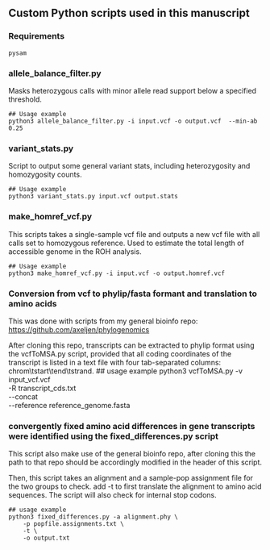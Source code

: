 ## Custom Python scripts used in this manuscript

### Requirements
	pysam

### allele_balance_filter.py
Masks heterozygous calls with minor allele read support below a specified threshold.

	## Usage example
	python3 allele_balance_filter.py -i input.vcf -o output.vcf  --min-ab 0.25

### variant_stats.py
Script to output some general variant stats, including heterozygosity and homozygosity counts.

	## Usage example
	python3 variant_stats.py input.vcf output.stats

### make_homref_vcf.py
This scripts takes a single-sample vcf file and outputs a new vcf file with all calls set to homozygous reference. Used to estimate the total length of accessible genome in the ROH analysis.

	## Usage example
	python3 make_homref_vcf.py -i input.vcf -o output.homref.vcf


### Conversion from vcf to phylip/fasta formant and translation to amino acids

This was done with scripts from my general bioinfo repo:
https://github.com/axeljen/phylogenomics

After cloning this repo, transcripts can be extracted to phylip format using the vcfToMSA.py script, provided that all coding coordinates of the transcript is listed in a text file with four tab-separated columns:
chrom\tstart\tend\tstrand. 
	## usage example
	python3 vcfToMSA.py -v input_vcf.vcf \
		-R transcript_cds.txt \
		--concat \
		--reference reference_genome.fasta

### convergently fixed amino acid differences in gene transcripts were identified using the fixed_differences.py script
This script also make use of the general bioinfo repo, after cloning this the path to that repo should be accordingly modified in the header of this script.

Then, this script takes an alignment and a sample-pop assignment file for the two groups to check. add -t to first translate the alignment to amino acid sequences. The script will also check for internal stop codons.

	## usage example
	python3 fixed_differences.py -a alignment.phy \
		-p popfile.assignments.txt \
		-t \
		-o output.txt







